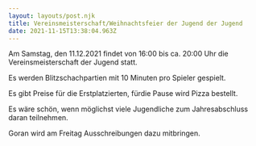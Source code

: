 ```yaml
---
layout: layouts/post.njk
title: Vereinsmeisterschaft/Weihnachtsfeier der Jugend der Jugend
date: 2021-11-15T13:38:04.963Z
---
```

Am Samstag, den 11.12.2021 findet von 16:00 bis ca. 20:00 Uhr die Vereinsmeisterschaft der Jugend statt. 

Es werden Blitzschachpartien mit 10 Minuten pro Spieler gespielt.

Es gibt Preise für die Erstplatzierten, fürdie  Pause wird Pizza bestellt.

Es wäre schön, wenn möglichst viele Jugendliche zum Jahresabschluss daran teilnehmen. 

Goran wird am Freitag Ausschreibungen dazu mitbringen.